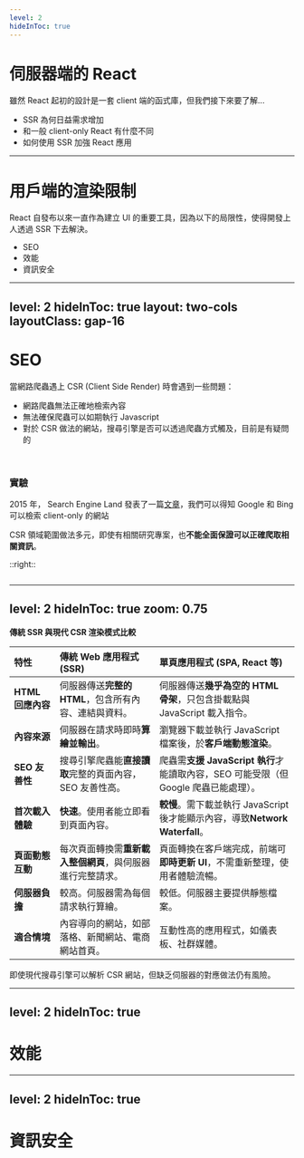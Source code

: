 ```yaml
---
level: 2
hideInToc: true
---
```

# 伺服器端的 React

雖然 React 起初的設計是一套 client 端的函式庫，但我們接下來要了解...

- SSR 為何日益需求增加
- 和一般 client-only React 有什麼不同
- 如何使用 SSR 加強 React 應用

---

# 用戶端的渲染限制


React 自發布以來一直作為建立 UI 的重要工具，因為以下的局限性，使得開發上人透過 SSR 下去解決。

- SEO
- 效能
- 資訊安全

---
level: 2
hideInToc: true
layout: two-cols
layoutClass: gap-16
---

# SEO

當網路爬蟲遇上 CSR (Client Side Render) 時會遇到一些問題：

- 網路爬蟲無法正確地檢索內容
- 無法確保爬蟲可以如期執行 Javascript 
- 對於 CSR 做法的網站，搜尋引擎是否可以透過爬蟲方式觸及，目前是有疑問的

<br/>

### 實驗 
2015 年， Search Engine Land 發表了一篇[文章](https://oreil.ly/r5hF2)，我們可以得知 Google 和 Bing 可以檢索 client-only 的網站

CSR 領域範圍做法多元，即使有相關研究專案，也**不能全面保證可以正確爬取相關資訊**。

::right::

<div class="flex items-center h-full">
    <img border="rounded" src="https://searchengineland.com/wp-content/seloads/2025/05/google.png.webp" alt=""/> 
</div>

---
level: 2
hideInToc: true
zoom: 0.75
---

**傳統 SSR 與現代 CSR 渲染模式比較**

| 特性 | **傳統 Web 應用程式 (SSR)** | **單頁應用程式 (SPA, React 等)** |
| :--- | :--- | :--- |
| **HTML 回應內容** | 伺服器傳送**完整的 HTML**，包含所有內容、連結與資料。 | 伺服器傳送**幾乎為空的 HTML 骨架**，只包含掛載點與 JavaScript 載入指令。 |
| **內容來源** | 伺服器在請求時即時**算繪並輸出**。 | 瀏覽器下載並執行 JavaScript 檔案後，於**客戶端動態渲染**。 |
| **SEO 友善性** | 搜尋引擎爬蟲能**直接讀取**完整的頁面內容，SEO 友善性高。 | 爬蟲需**支援 JavaScript 執行**才能讀取內容，SEO 可能受限（但 Google 爬蟲已能處理）。 |
| **首次載入體驗** | **快速**。使用者能立即看到頁面內容。 | **較慢**。需下載並執行 JavaScript 後才能顯示內容，導致**Network Waterfall**。 |
| **頁面動態互動** | 每次頁面轉換需**重新載入整個網頁**，與伺服器進行完整請求。 | 頁面轉換在客戶端完成，前端可**即時更新 UI**，不需重新整理，使用者體驗流暢。 |
| **伺服器負擔** | 較高。伺服器需為每個請求執行算繪。 | 較低。伺服器主要提供靜態檔案。 |
| **適合情境** | 內容導向的網站，如部落格、新聞網站、電商網站首頁。 | 互動性高的應用程式，如儀表板、社群媒體。 |

即使現代搜尋引擎可以解析 CSR 網站，但缺乏伺服器的對應做法仍有風險。

---
level: 2
hideInToc: true
---


# 效能

---
level: 2
hideInToc: true
---

# 資訊安全
